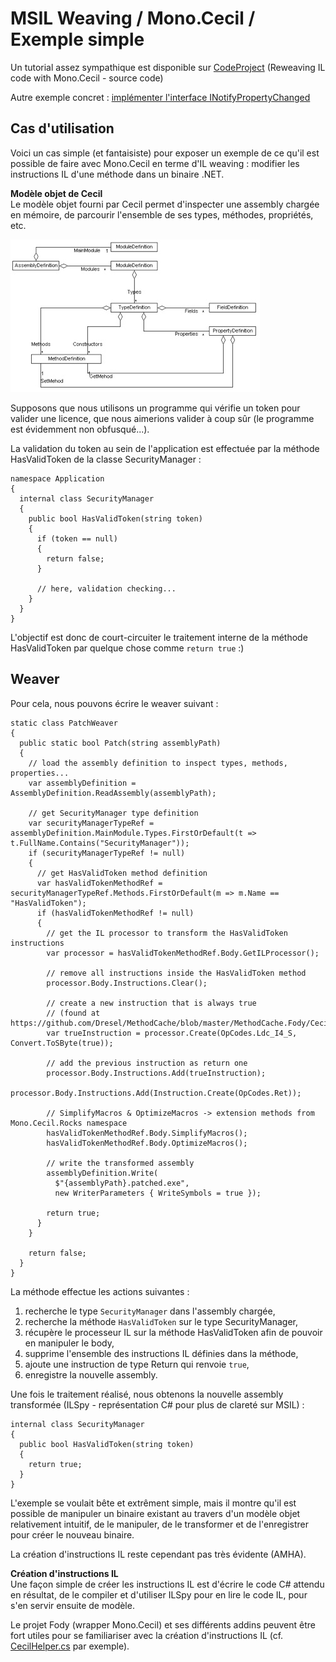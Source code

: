 # MSIL Weaving / Mono.Cecil / Exemple simple

Un tutorial assez sympathique est disponible sur [CodeProject](https://www.codeproject.com/Articles/671259/Reweaving-IL-code-with-Mono-Cecil) (Reweaving IL code with Mono.Cecil - source code)

Autre exemple concret : [implémenter l'interface INotifyPropertyChanged](https://codingly.com/2008/11/10/introduction-a-monocecil-implementer-inotifypropertychanged/)

## Cas d'utilisation

Voici un cas simple (et fantaisiste) pour exposer un exemple de ce qu'il est possible de faire avec Mono.Cecil en terme d'IL weaving : modifier les instructions IL d'une méthode dans un binaire .NET.

**Modèle objet de Cecil** \
Le modèle objet fourni par Cecil permet d'inspecter une assembly chargée en mémoire, de parcourir l'ensemble de ses types, méthodes, propriétés, etc.

![Modèle Objet](screenshots/MonoCecil-1.jpg)

Supposons que nous utilisons un programme qui vérifie un token pour valider une licence, que nous aimerions valider à coup sûr (le programme est évidemment non obfusqué...).

La validation du token au sein de l'application est effectuée par la méthode HasValidToken de la classe SecurityManager :
```
namespace Application
{
  internal class SecurityManager
  {
    public bool HasValidToken(string token)
    {
      if (token == null)
      {
        return false;
      }

      // here, validation checking...
    }
  }
}
```

L'objectif est donc de court-circuiter le traitement interne de la méthode HasValidToken par quelque chose comme `return true` :)

## Weaver

Pour cela, nous pouvons écrire le weaver suivant :
```
static class PatchWeaver
{
  public static bool Patch(string assemblyPath)
  {
    // load the assembly definition to inspect types, methods, properties...
    var assemblyDefinition = AssemblyDefinition.ReadAssembly(assemblyPath);

    // get SecurityManager type definition
    var securityManagerTypeRef = assemblyDefinition.MainModule.Types.FirstOrDefault(t => t.FullName.Contains("SecurityManager"));
    if (securityManagerTypeRef != null)
    {
      // get HasValidToken method definition
      var hasValidTokenMethodRef = securityManagerTypeRef.Methods.FirstOrDefault(m => m.Name == "HasValidToken");
      if (hasValidTokenMethodRef != null)
      {
        // get the IL processor to transform the HasValidToken instructions
        var processor = hasValidTokenMethodRef.Body.GetILProcessor();

        // remove all instructions inside the HasValidToken method
        processor.Body.Instructions.Clear();

        // create a new instruction that is always true
        // (found at https://github.com/Dresel/MethodCache/blob/master/MethodCache.Fody/CecilHelper.cs)
        var trueInstruction = processor.Create(OpCodes.Ldc_I4_S, Convert.ToSByte(true));

        // add the previous instruction as return one
        processor.Body.Instructions.Add(trueInstruction);
        processor.Body.Instructions.Add(Instruction.Create(OpCodes.Ret));

        // SimplifyMacros & OptimizeMacros -> extension methods from Mono.Cecil.Rocks namespace
        hasValidTokenMethodRef.Body.SimplifyMacros();
        hasValidTokenMethodRef.Body.OptimizeMacros();

        // write the transformed assembly
        assemblyDefinition.Write(
          $"{assemblyPath}.patched.exe",
          new WriterParameters { WriteSymbols = true });

        return true;
      }
    }

    return false;
  }
}
```

La méthode effectue les actions suivantes :

1. recherche le type `SecurityManager` dans l'assembly chargée,
2. recherche la méthode `HasValidToken` sur le type SecurityManager,
3. récupère le processeur IL sur la méthode HasValidToken afin de pouvoir en manipuler le body,
4. supprime l'ensemble des instructions IL définies dans la méthode,
5. ajoute une instruction de type Return qui renvoie `true`,
6. enregistre la nouvelle assembly.

Une fois le traitement réalisé, nous obtenons la nouvelle assembly transformée (ILSpy - représentation C# pour plus de clareté sur MSIL) :

```
internal class SecurityManager
{
  public bool HasValidToken(string token)
  {
    return true;
  }
}
```

L'exemple se voulait bête et extrêment simple, mais il montre qu'il est possible de manipuler un binaire existant au travers d'un modèle objet relativement intuitif, de le manipuler, de le transformer et de l'enregistrer pour créer le nouveau binaire.

La création d'instructions IL reste cependant pas très évidente (AMHA).

**Création d'instructions IL** \
Une façon simple de créer les instructions IL est d'écrire le code C# attendu en résultat, de le compiler et d'utiliser ILSpy pour en lire le code IL, pour s'en servir ensuite de modèle.

Le projet Fody (wrapper Mono.Cecil) et ses différents addins peuvent être fort utiles pour se familiariser avec la création d'instructions IL (cf. [CecilHelper.cs](https://github.com/Dresel/MethodCache/blob/master/MethodCache.Fody/CecilHelper.cs) par exemple).